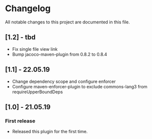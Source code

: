 # Changelog
All notable changes to this project are documented in this file.

## [1.2] - tbd
* Fix single file view link
* Bump jacoco-maven-plugin from 0.8.2 to 0.8.4

## [1.1] - 22.05.19
* Change dependency scope and configure enforcer
* Configure maven-enforcer-plugin to exclude commons-lang3 from requireUpperBoundDeps

## [1.0] - 21.05.19
### First release
* Released this plugin for the first time.
